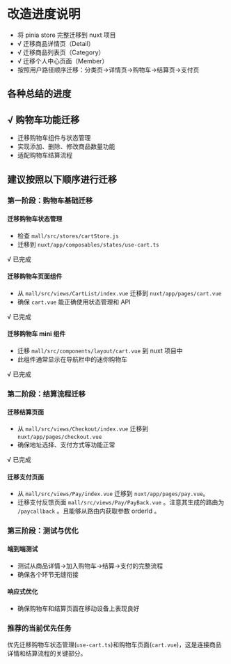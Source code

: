 # 改造进度说明

- 将 pinia store 完整迁移到 nuxt 项目
- √ 迁移商品详情页（Detail）
- √ 迁移商品列表页（Category）
- √ 迁移个人中心页面（Member）
- 按照用户路径顺序迁移：分类页→详情页→购物车→结算页→支付页

## 各种总结的进度

## √ 购物车功能迁移

- 迁移购物车组件与状态管理
- 实现添加、删除、修改商品数量功能
- 适配购物车结算流程

## 建议按照以下顺序进行迁移

### 第一阶段：购物车基础迁移

#### 迁移购物车状态管理

- 检查 `mall/src/stores/cartStore.js`
- 迁移到 `nuxt/app/composables/states/use-cart.ts`

√ 已完成

#### 迁移购物车页面组件

- 从 `mall/src/views/CartList/index.vue` 迁移到 `nuxt/app/pages/cart.vue`
- 确保 `cart.vue` 能正确使用状态管理和 API

√ 已完成

#### 迁移购物车 mini 组件

- 迁移 `mall/src/components/layout/cart.vue` 到 nuxt 项目中
- 此组件通常显示在导航栏中的迷你购物车

√ 已完成

### 第二阶段：结算流程迁移

#### 迁移结算页面

- 从 `mall/src/views/Checkout/index.vue` 迁移到 `nuxt/app/pages/checkout.vue`
- 确保地址选择、支付方式等功能正常

√ 已完成

#### 迁移支付页面

- 从 `mall/src/views/Pay/index.vue` 迁移到 `nuxt/app/pages/pay.vue`。
- 迁移支付反馈页面 `mall/src/views/Pay/PayBack.vue` 。注意其生成的路由为 `/paycallback` 。且能够从路由内获取参数 orderId 。

### 第三阶段：测试与优化

#### 端到端测试

- 测试从商品详情→加入购物车→结算→支付的完整流程
- 确保各个环节无缝衔接

#### 响应式优化

- 确保购物车和结算页面在移动设备上表现良好

### 推荐的当前优先任务

优先迁移购物车状态管理(`use-cart.ts`)和购物车页面(`cart.vue`)，这是连接商品详情和结算流程的关键部分。
